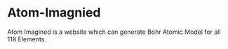 # Atom-Imagnied
Atom Imagined is a website which can generate Bohr Atomic Model for all 118 Elements.
